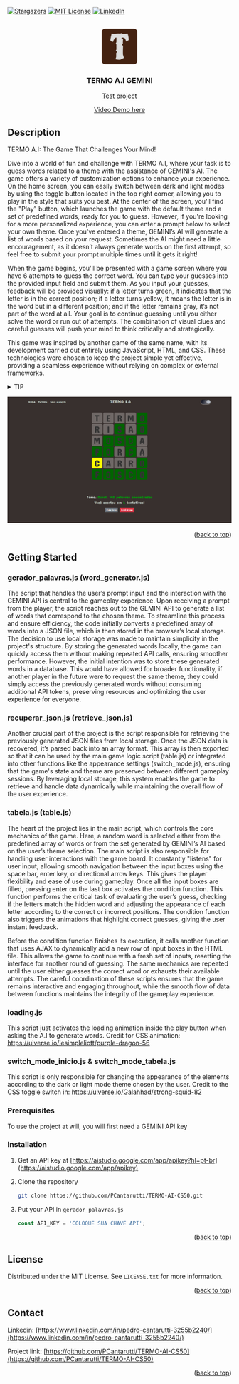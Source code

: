 <a id="readme-top"></a>
[![Stargazers][stars-shield]][stars-url]
[![MIT License][license-shield]][license-url]
[![LinkedIn][linkedin-shield]][linkedin-url]



<!-- PROJECT LOGO -->
<br />
<div align="center">
  <a href="https://github.com/PCantarutti/TERMO-AI-CS50">
    <img src="img/apple-touch-icon.png" alt="Logo" width="80" height="80">
  </a>

<h3 align="center">TERMO A.I GEMINI</h3>

  <p align="center">
    <a href="https://pcantarutti.github.io/TERMO-AI-CS50/">Test project</a>
  </p>
  <p align="center">
    <a href="#">Video Demo here</a>
  </p>
</div>



<!-- ABOUT THE PROJECT -->
## Description

<p align="left">TERMO A.I: The Game That Challenges Your Mind!

Dive into a world of fun and challenge with TERMO A.I, where your task is to guess words related to a theme with the assistance of GEMINI's AI. The game offers a variety of customization options to enhance your experience. On the home screen, you can easily switch between dark and light modes by using the toggle button located in the top right corner, allowing you to play in the style that suits you best. At the center of the screen, you'll find the "Play" button, which launches the game with the default theme and a set of predefined words, ready for you to guess. However, if you're looking for a more personalized experience, you can enter a prompt below to select your own theme. Once you've entered a theme, GEMINI’s AI will generate a list of words based on your request. Sometimes the AI might need a little encouragement, as it doesn’t always generate words on the first attempt, so feel free to submit your prompt multiple times until it gets it right!

When the game begins, you'll be presented with a game screen where you have 6 attempts to guess the correct word. You can type your guesses into the provided input field and submit them. As you input your guesses, feedback will be provided visually: if a letter turns green, it indicates that the letter is in the correct position; if a letter turns yellow, it means the letter is in the word but in a different position; and if the letter remains gray, it’s not part of the word at all. Your goal is to continue guessing until you either solve the word or run out of attempts. The combination of visual clues and careful guesses will push your mind to think critically and strategically.

This game was inspired by another game of the same name, with its development carried out entirely using JavaScript, HTML, and CSS. These technologies were chosen to keep the project simple yet effective, providing a seamless experience without relying on complex or external frameworks.

<details>
  <summary>TIP</summary>
  
  You can access the browser console to know the word beforehand if you want to cheat 
  
</details></p>

[![Product Name Screen Shot][product-screenshot]](https://pcantarutti.github.io/TERMO-AI-CS50/)

<p align="right">(<a href="#readme-top">back to top</a>)</p>


<!-- GETTING STARTED -->
## Getting Started

### gerador_palavras.js (word_generator.js)

The script that handles the user’s prompt input and the interaction with the GEMINI API is central to the gameplay experience. Upon receiving a prompt from the player, the script reaches out to the GEMINI API to generate a list of words that correspond to the chosen theme. To streamline this process and ensure efficiency, the code initially converts a predefined array of words into a JSON file, which is then stored in the browser’s local storage. The decision to use local storage was made to maintain simplicity in the project's structure. By storing the generated words locally, the game can quickly access them without making repeated API calls, ensuring smoother performance. However, the initial intention was to store these generated words in a database. This would have allowed for broader functionality, if another player in the future were to request the same theme, they could simply access the previously generated words without consuming additional API tokens, preserving resources and optimizing the user experience for everyone.

### recuperar_json.js (retrieve_json.js)

Another crucial part of the project is the script responsible for retrieving the previously generated JSON files from local storage. Once the JSON data is recovered, it’s parsed back into an array format. This array is then exported so that it can be used by the main game logic script (table.js) or integrated into other functions like the appearance settings (switch_mode.js), ensuring that the game's state and theme are preserved between different gameplay sessions. By leveraging local storage, this system enables the game to retrieve and handle data dynamically while maintaining the overall flow of the user experience.

### tabela.js (table.js)

The heart of the project lies in the main script, which controls the core mechanics of the game. Here, a random word is selected either from the predefined array of words or from the set generated by GEMINI’s AI based on the user’s theme selection. The main script is also responsible for handling user interactions with the game board. It constantly "listens" for user input, allowing smooth navigation between the input boxes using the space bar, enter key, or directional arrow keys. This gives the player flexibility and ease of use during gameplay. Once all the input boxes are filled, pressing enter on the last box activates the condition function. This function performs the critical task of evaluating the user’s guess, checking if the letters match the hidden word and adjusting the appearance of each letter according to the correct or incorrect positions. The condition function also triggers the animations that highlight correct guesses, giving the user instant feedback.

Before the condition function finishes its execution, it calls another function that uses AJAX to dynamically add a new row of input boxes in the HTML file. This allows the game to continue with a fresh set of inputs, resetting the interface for another round of guessing. The same mechanics are repeated until the user either guesses the correct word or exhausts their available attempts. The careful coordination of these scripts ensures that the game remains interactive and engaging throughout, while the smooth flow of data between functions maintains the integrity of the gameplay experience.

### loading.js

This script just activates the loading animation inside the play button when asking the A.I to generate words. Credit for CSS animation: https://uiverse.io/lesimpleliott/purple-dragon-56

### switch_mode_inicio.js & switch_mode_tabela.js

This script is only responsible for changing the appearance of the elements according to the dark or light mode theme chosen by the user. Credit to the CSS toggle switch in: https://uiverse.io/Galahhad/strong-squid-82

### Prerequisites

To use the project at will, you will first need a GEMINI API key

### Installation

1. Get an API key at [https://aistudio.google.com/app/apikey?hl=pt-br](https://aistudio.google.com/app/apikey)
2. Clone the repository
   ```sh
   git clone https://github.com/PCantarutti/TERMO-AI-CS50.git
   ```

3. Put your API in `gerador_palavras.js`
   ```js
   const API_KEY = 'COLOQUE SUA CHAVE API';
   ```

<p align="right">(<a href="#readme-top">back to top</a>)</p>



<!-- LICENSE -->
## License

Distributed under the MIT License. See `LICENSE.txt` for more information.

<p align="right">(<a href="#readme-top">back to top</a>)</p>



<!-- CONTACT -->
## Contact

Linkedin: [https://www.linkedin.com/in/pedro-cantarutti-3255b2240/](https://www.linkedin.com/in/pedro-cantarutti-3255b2240/)

Project link: [https://github.com/PCantarutti/TERMO-AI-CS50](https://github.com/PCantarutti/TERMO-AI-CS50)

<p align="right">(<a href="#readme-top">back to top</a>)</p>



<!-- MARKDOWN LINKS & IMAGES -->
<!-- https://www.markdownguide.org/basic-syntax/#reference-style-links -->
[contributors-shield]: https://img.shields.io/github/contributors/PCantarutti/Termo-I.A.svg?style=for-the-badge
[contributors-url]: https://github.com/PCantarutti/Termo-I.A/graphs/contributors
[forks-shield]: https://img.shields.io/github/forks/PCantarutti/Termo-I.A.svg?style=for-the-badge
[forks-url]: https://github.com/PCantarutti/Termo-I.A/network/members
[stars-shield]: https://img.shields.io/github/stars/PCantarutti/Termo-I.A.svg?style=for-the-badge
[stars-url]: https://github.com/PCantarutti/Termo-I.A/stargazers
[issues-shield]: https://img.shields.io/github/issues/PCantarutti/Termo-I.A.svg?style=for-the-badge
[issues-url]: https://github.com/PCantarutti/Termo-I.A/issues
[license-shield]: https://img.shields.io/github/license/PCantarutti/Termo-I.A.svg?style=for-the-badge
[license-url]: https://github.com/PCantarutti/Termo-I.A/blob/master/LICENSE
[linkedin-shield]: https://img.shields.io/badge/-LinkedIn-black.svg?style=for-the-badge&logo=linkedin&colorB=555
[linkedin-url]: https://www.linkedin.com/in/pedro-cantarutti-3255b2240
[product-screenshot]: img/screenshot.png
[product-screenshot-2]: img/Screenshot_2.png
[Next.js]: https://img.shields.io/badge/next.js-000000?style=for-the-badge&logo=nextdotjs&logoColor=white
[Next-url]: https://nextjs.org/
[React.js]: https://img.shields.io/badge/React-20232A?style=for-the-badge&logo=react&logoColor=61DAFB
[React-url]: https://reactjs.org/
[Vue.js]: https://img.shields.io/badge/Vue.js-35495E?style=for-the-badge&logo=vuedotjs&logoColor=4FC08D
[Vue-url]: https://vuejs.org/
[Angular.io]: https://img.shields.io/badge/Angular-DD0031?style=for-the-badge&logo=angular&logoColor=white
[Angular-url]: https://angular.io/
[Svelte.dev]: https://img.shields.io/badge/Svelte-4A4A55?style=for-the-badge&logo=svelte&logoColor=FF3E00
[Svelte-url]: https://svelte.dev/
[Laravel.com]: https://img.shields.io/badge/Laravel-FF2D20?style=for-the-badge&logo=laravel&logoColor=white
[Laravel-url]: https://laravel.com
[Bootstrap.com]: https://img.shields.io/badge/Bootstrap-563D7C?style=for-the-badge&logo=bootstrap&logoColor=white
[Bootstrap-url]: https://getbootstrap.com
[JQuery.com]: https://img.shields.io/badge/jQuery-0769AD?style=for-the-badge&logo=jquery&logoColor=white
[JQuery-url]: https://jquery.com 
